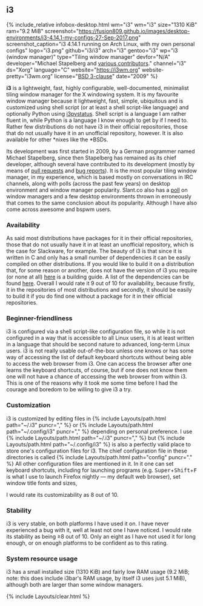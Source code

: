 ## i3
{% include_relative infobox-desktop.html wm="i3" wm="i3" size="1310 KiB" ram="9.2 MiB" screenshot="https://fusion809.github.io/images/desktop-environments/i3-4.14.1-my-configs-27-Sep-2017.png" screenshot_caption="i3 4.14.1 running on Arch Linux, with my own personal configs" logo="i3.png" github="i3/i3" arch="i3" gentoo="i3" wp="i3 (window manager)" type="Tiling window manager" devfor="N/A" developer="Michael Stapelberg and <a href='https://github.com/i3/i3/graphs/contributors' link='_blank'>various contributors</a>." channel="i3" ds="Xorg" language="C" website="https://i3wm.org" website-pretty="i3wm.org" license="<a href='https://raw.githubusercontent.com/i3/i3/next/LICENSE' link='_blank'>BSD 3-clause</a>" date="2009" %}

**i3** is a lightweight, fast, highly configurable, well-documented, minimalist tiling window manager for the X windowing system. It is my favourite window manager because it lightweight, fast, simple, ubiquitous and is customized using shell script (or at least a shell script-like language) and optionally Python using [i3pystatus](https://github.com/enkore/i3pystatus/). Shell script is a language I am rather fluent in, while Python is a language I know enough to get by if I need to. Rather few distributions do not have i3 in their official repositories, those that do not usually have it in an unofficial repository, however. It is also available for other *nixes like the *BSDs.

Its development was first started in 2009, by a German programmer named Michael Stapelberg, since then Stapelberg has remained as its chief developer, although several have contributed to its development (mostly by means of [pull requests](https://github.com/i3/i3/pulls) and [bug reports](https://github.com/i3/i3/issues)). It is the most popular tiling window manager, in my experience, which is based mostly on conversations in IRC channels, along with polls (across the past few years) on desktop environment and window manager popularity. Slant.co also has a [poll](https://www.slant.co/topics/390/~best-window-managers-for-linux) on window managers and a few desktop environments thrown in erroneously that comes to the same conclusion about its popularity. Although I have also come across awesome and bspwm users. 

### Availability
As said most distributions have packages for it in their official repositories, those that do not usually have it in at least an unofficial repository, which is the case for Slackware, for example. The beauty of i3 is that since it is written in C and only has a small number of dependencies it can be easily compiled on other distributions. If you would like to build it on a distribution that, for some reason or another, does not have the version of i3 you require (or none at all) [here](https://build.i3wm.org/docs/hacking-howto.html) is a building guide. A list of the dependencies can be found [here](https://github.com/i3/i3/blob/next/DEPENDS). Overall I would rate it 9 out of 10 for availability, because firstly, it in the repositories of most distributions and secondly, it should be easily to build it if you do find one without a package for it in their official repositories. 

### Beginner-friendliness
i3 is configured via a shell script-like configuration file, so while it is not configured in a way that is accessible to all Linux users, it is at least written in a language that should be second nature to advanced, long-term Linux users. i3 is not really usable out-of-the-box unless one knows or has some way of accessing the list of default keyboard shortcuts without being able to access the web browser from i3. One can access the browser after one learns the keyboard shortcuts, of course, but if one does not know them one will not have a chance of accessing the web browser from within i3. This is one of the reasons why it took me some time before I had the courage and boredom to be willing to give i3 a try. 

### Customization
i3 is customized by editing files in {% include Layouts/path.html path="~/.i3" puncr="," %} or {% include Layouts/path.html path="~/.config/i3" puncr="," %} depending on personal preference. I use {% include Layouts/path.html path="~/.i3" puncr="," %} but {% include Layouts/path.html path="~/.config/i3" %} is also a perfectly valid place to store one's configuration files for i3. The chief configuration file in these directories is called {% include Layouts/path.html path="config" puncr="." %} All other configuration files are mentioned in it. In it one can set keyboard shortcuts, including for launching programs (e.g. <kbd>Super</kbd>+<kbd>Shift</kbd>+<kbd>F</kbd> is what I use to launch Firefox nightly &mdash; my default web browser), set window title fonts and sizes, 

I would rate its customizability as 8 out of 10. 

### Stability
i3 is very stable, on both platforms I have used it on. I have never experienced a bug with it, well at least not one I have noticed. I would rate its stability as being &ge;8 out of 10. Only an eight as I have not used it for long enough, or on enough platforms to be confident as to this rating. 

### System resource usage
i3 has a small installed size (1310 KiB) and fairly low RAM usage (9.2 MiB; note: this does include i3bar's RAM usage, by itself i3 uses just 5.1 MiB), although both are larger than some window managers. 

{% include Layouts/clear.html %}
